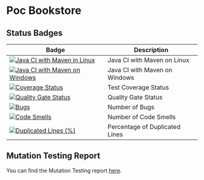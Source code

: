 # Poc Bookstore

## Status Badges

| Badge | Description |
|-------|-------------|
| [![Java CI with Maven in Linux](https://github.com/cMancio00/poc-bookstore/actions/workflows/maven.yml/badge.svg)](https://github.com/cMancio00/poc-bookstore/actions/workflows/maven.yml) | Java CI with Maven on Linux |
| [![Java CI with Maven on Windows](https://github.com/cMancio00/poc-bookstore/actions/workflows/windows_pr.yml/badge.svg)](https://github.com/cMancio00/poc-bookstore/actions/workflows/windows_pr.yml) | Java CI with Maven on Windows |
| [![Coverage Status](https://coveralls.io/repos/github/cMancio00/poc-bookstore/badge.svg)](https://coveralls.io/github/cMancio00/poc-bookstore) | Test Coverage Status |
| [![Quality Gate Status](https://sonarcloud.io/api/project_badges/measure?project=cMancio00_poc-bookstore&metric=alert_status)](https://sonarcloud.io/summary/new_code?id=cMancio00_poc-bookstore) | Quality Gate Status |
| [![Bugs](https://sonarcloud.io/api/project_badges/measure?project=cMancio00_poc-bookstore&metric=bugs)](https://sonarcloud.io/summary/new_code?id=cMancio00_poc-bookstore) | Number of Bugs |
| [![Code Smells](https://sonarcloud.io/api/project_badges/measure?project=cMancio00_poc-bookstore&metric=code_smells)](https://sonarcloud.io/summary/new_code?id=cMancio00_poc-bookstore) | Number of Code Smells |
| [![Duplicated Lines (%)](https://sonarcloud.io/api/project_badges/measure?project=cMancio00_poc-bookstore&metric=duplicated_lines_density)](https://sonarcloud.io/summary/new_code?id=cMancio00_poc-bookstore) | Percentage of Duplicated Lines |

## Mutation Testing Report

You can find the Mutation Testing report [here](https://cmancio00.github.io/poc-bookstore/).
